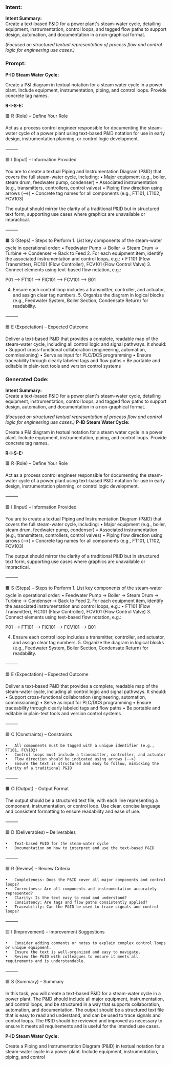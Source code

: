 ### Intent:
**Intent Summary:**  
Create a text-based P&ID for a power plant's steam-water cycle, detailing equipment, instrumentation, control loops, and tagged flow paths to support design, automation, and documentation in a non-graphical format.  

*(Focused on structured textual representation of process flow and control logic for engineering use cases.)*

### Prompt:
**P-ID Steam Water Cycle:**

Create a P&I diagram in textual notation for a steam water cycle in a power plant. Include equipment, instrumentation, piping, and control loops. Provide concrete tag names.


**R-I-S-E:**

🟥 R (Role) – Define Your Role

Act as a process control engineer responsible for documenting the steam-water cycle of a power plant using text-based P&ID notation for use in early design, instrumentation planning, or control logic development.

⸻

🟩 I (Input) – Information Provided

You are to create a textual Piping and Instrumentation Diagram (P&ID) that covers the full steam-water cycle, including:
	•	Major equipment (e.g., boiler, steam drum, feedwater pump, condenser)
	•	Associated instrumentation (e.g., transmitters, controllers, control valves)
	•	Piping flow direction using arrows (-->)
	•	Concrete tag names for all components (e.g., FT101, LT102, FCV103)

The output should mirror the clarity of a traditional P&ID but in structured text form, supporting use cases where graphics are unavailable or impractical.

⸻

🟧 S (Steps) – Steps to Perform
	1.	List key components of the steam-water cycle in operational order:
	•	Feedwater Pump → Boiler → Steam Drum → Turbine → Condenser → Back to Feed
	2.	For each equipment item, identify the associated instrumentation and control loops, e.g.:
	•	FT101 (Flow Transmitter), FIC101 (Flow Controller), FCV101 (Flow Control Valve)
	3.	Connect elements using text-based flow notation, e.g.:

 P01 --> FT101 --> FIC101 --> FCV101 --> B01

 4.	Ensure each control loop includes a transmitter, controller, and actuator, and assign clear tag numbers.
	5.	Organize the diagram in logical blocks (e.g., Feedwater System, Boiler Section, Condensate Return) for readability.

⸻

🟦 E (Expectation) – Expected Outcome

Deliver a text-based P&ID that provides a complete, readable map of the steam-water cycle, including all control logic and signal pathways. It should:
	•	Support cross-functional collaboration (engineering, automation, commissioning)
	•	Serve as input for PLC/DCS programming
	•	Ensure traceability through clearly labeled tags and flow paths
	•	Be portable and editable in plain-text tools and version control systems

### Generated Code:
**Intent Summary:**  
Create a text-based P&ID for a power plant's steam-water cycle, detailing equipment, instrumentation, control loops, and tagged flow paths to support design, automation, and documentation in a non-graphical format.  

*(Focused on structured textual representation of process flow and control logic for engineering use cases.)*
**P-ID Steam Water Cycle:**

Create a P&I diagram in textual notation for a steam water cycle in a power plant. Include equipment, instrumentation, piping, and control loops. Provide concrete tag names.


**R-I-S-E:**

🟥 R (Role) – Define Your Role

Act as a process control engineer responsible for documenting the steam-water cycle of a power plant using text-based P&ID notation for use in early design, instrumentation planning, or control logic development.

⸻

🟩 I (Input) – Information Provided

You are to create a textual Piping and Instrumentation Diagram (P&ID) that covers the full steam-water cycle, including:
	•	Major equipment (e.g., boiler, steam drum, feedwater pump, condenser)
	•	Associated instrumentation (e.g., transmitters, controllers, control valves)
	•	Piping flow direction using arrows (-->)
	•	Concrete tag names for all components (e.g., FT101, LT102, FCV103)

The output should mirror the clarity of a traditional P&ID but in structured text form, supporting use cases where graphics are unavailable or impractical.

⸻

🟧 S (Steps) – Steps to Perform
	1.	List key components of the steam-water cycle in operational order:
	•	Feedwater Pump → Boiler → Steam Drum → Turbine → Condenser → Back to Feed
	2.	For each equipment item, identify the associated instrumentation and control loops, e.g.:
	•	FT101 (Flow Transmitter), FIC101 (Flow Controller), FCV101 (Flow Control Valve)
	3.	Connect elements using text-based flow notation, e.g.:

 P01 --> FT101 --> FIC101 --> FCV101 --> B01

 4.	Ensure each control loop includes a transmitter, controller, and actuator, and assign clear tag numbers.
	5.	Organize the diagram in logical blocks (e.g., Feedwater System, Boiler Section, Condensate Return) for readability.

⸻

🟦 E (Expectation) – Expected Outcome

Deliver a text-based P&ID that provides a complete, readable map of the steam-water cycle, including all control logic and signal pathways. It should:
	•	Support cross-functional collaboration (engineering, automation, commissioning)
	•	Serve as input for PLC/DCS programming
	•	Ensure traceability through clearly labeled tags and flow paths
	•	Be portable and editable in plain-text tools and version control systems

⸻

🟪 C (Constraints) – Constraints

	•	All components must be tagged with a unique identifier (e.g., FT101, FCV102)
	•	Control loops must include a transmitter, controller, and actuator
	•	Flow direction should be indicated using arrows (-->)
	•	Ensure the text is structured and easy to follow, mimicking the clarity of a traditional P&ID

⸻

🟫 O (Output) – Output Format

The output should be a structured text file, with each line representing a component, instrumentation, or control loop. Use clear, concise language and consistent formatting to ensure readability and ease of use.

⸻

🟪 D (Deliverables) – Deliverables

	•	Text-based P&ID for the steam-water cycle
	•	Documentation on how to interpret and use the text-based P&ID

⸻

🟩 R (Review) – Review Criteria

	•	Completeness: Does the P&ID cover all major components and control loops?
	•	Correctness: Are all components and instrumentation accurately represented?
	•	Clarity: Is the text easy to read and understand?
	•	Consistency: Are tags and flow paths consistently applied?
	•	Traceability: Can the P&ID be used to trace signals and control loops?

⸻

🟨 I (Improvement) – Improvement Suggestions

	•	Consider adding comments or notes to explain complex control loops or unique equipment.
	•	Ensure the text is well-organized and easy to navigate.
	•	Review the P&ID with colleagues to ensure it meets all requirements and is understandable.

⸻

🟩 S (Summary) – Summary

In this task, you will create a text-based P&ID for a steam-water cycle in a power plant. The P&ID should include all major equipment, instrumentation, and control loops, and be structured in a way that supports collaboration, automation, and documentation. The output should be a structured text file that is easy to read and understand, and can be used to trace signals and control loops. The P&ID should be reviewed and improved as necessary to ensure it meets all requirements and is useful for the intended use cases.

**P-ID Steam Water Cycle:**

Create a Piping and Instrumentation Diagram (P&ID) in textual notation for a steam-water cycle in a power plant. Include equipment, instrumentation, piping, and control
